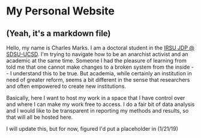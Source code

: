 # My Personal Website 

## (Yeah, it's a markdown file)

Hello, my name is Charles Marks.  I am a doctoral student in the [IRSU JDP @ SDSU-UCSD](irsu.sdsu.edu).  I'm trying to navigate how to be an anarchist activist and an academic at the same time.  Someone I had the pleasure of learning from told me that one cannot make changes to a broken system from the inside -- I understand this to be true.  But academia, while certainly an institution in need of greater reform, seems a bit different in the sense that researchers and often empowered to create new institutions.  

Basically, here I want to host my work in a space that I have control over and where I can make my work free to access.  I do a fair bit of data analysis and I would like to be transparent in reporting my methods and results, so that will all be hosted here.

I will update this, but for now, figured I'd put a placeholder in (1/21/19)



